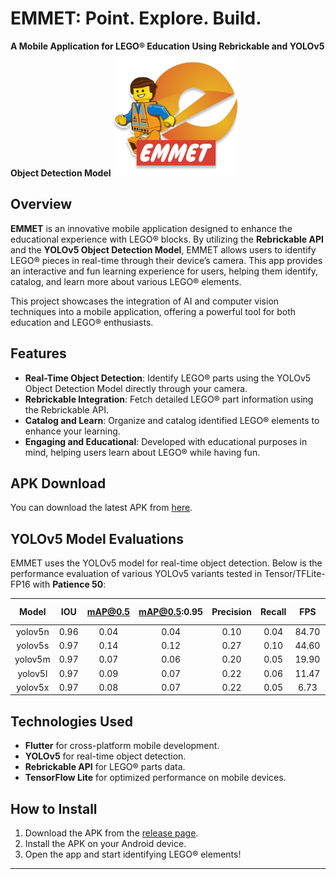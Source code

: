 # EMMET: Point. Explore. Build.

**A Mobile Application for LEGO® Education Using Rebrickable and YOLOv5 Object Detection Model**
<img src="https://github.com/RobsRoby/emmet/blob/main/assets/images/img_logo.png" alt="logo" width="200">

## Overview

**EMMET** is an innovative mobile application designed to enhance the educational experience with LEGO® blocks. By utilizing the **Rebrickable API** and the **YOLOv5 Object Detection Model**, EMMET allows users to identify LEGO® pieces in real-time through their device’s camera. This app provides an interactive and fun learning experience for users, helping them identify, catalog, and learn more about various LEGO® elements.

This project showcases the integration of AI and computer vision techniques into a mobile application, offering a powerful tool for both education and LEGO® enthusiasts.

## Features

- **Real-Time Object Detection**: Identify LEGO® parts using the YOLOv5 Object Detection Model directly through your camera.
- **Rebrickable Integration**: Fetch detailed LEGO® part information using the Rebrickable API.
- **Catalog and Learn**: Organize and catalog identified LEGO® elements to enhance your learning.
- **Engaging and Educational**: Developed with educational purposes in mind, helping users learn about LEGO® while having fun.

## APK Download

You can download the latest APK from [here](https://github.com/RobsRoby/emmet/releases/download/apk/emmet.apk).

## YOLOv5 Model Evaluations

EMMET uses the YOLOv5 model for real-time object detection. Below is the performance evaluation of various YOLOv5 variants tested in Tensor/TFLite-FP16 with **Patience 50**:

|  Model  |  IOU | mAP@0.5 | mAP@0.5:0.95 | Precision | Recall |  FPS  | Epochs Stopped |
|:-------:|:----:|:-------:|:------------:|:---------:|:------:|:-----:|:--------------:|
| yolov5n | 0.96 |   0.04  |     0.04     |    0.10   |  0.04  | 84.70 |       188      |
| yolov5s | 0.97 |   0.14  |     0.12     |    0.27   |  0.10  | 44.60 |       199      |
| yolov5m | 0.97 |   0.07  |     0.06     |    0.20   |  0.05  | 19.90 |       199      |
| yolov5l | 0.97 |   0.09  |     0.07     |    0.22   |  0.06  | 11.47 |       199      |
| yolov5x | 0.97 |   0.08  |     0.07     |    0.22   |  0.05  |  6.73 |       199      |

## Technologies Used

- **Flutter** for cross-platform mobile development.
- **YOLOv5** for real-time object detection.
- **Rebrickable API** for LEGO® parts data.
- **TensorFlow Lite** for optimized performance on mobile devices.

## How to Install

1. Download the APK from the [release page](https://github.com/RobsRoby/emmet/releases/download/apk/emmet.apk).
2. Install the APK on your Android device.
3. Open the app and start identifying LEGO® elements!

---
